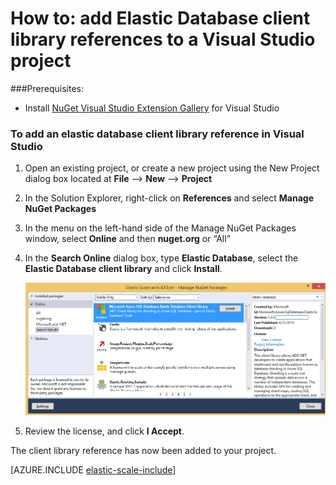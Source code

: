 <properties 
	pageTitle="Add Azure SQL DB Elastic Scale References to a Visual Studio Project" 
	description="How to add .NET references for Elastic Scale APIs to Visual Studio projects using Nuget." 
	services="sql-database" 
	documentationCenter="" 
	manager="jeffreyg" 
	authors="sidneyh" 
	editor=""/>

<tags 
	ms.service="sql-database" 
	ms.date="07/24/2015" 
	wacn.date=""/>

# How to: add Elastic Database client library references to a Visual Studio project 

###Prerequisites: 

- Install [NuGet Visual Studio Extension Gallery](http://docs.nuget.org/docs/start-here/installing-nuget) for Visual Studio 

### To add an elastic database client library reference in Visual Studio 

1. Open an existing project, or create a new project using the New Project dialog box located at **File** --> **New** --> **Project** 
2. In the Solution Explorer, right-click on **References** and select **Manage NuGet Packages**
3. In the menu on the left-hand side of the Manage NuGet Packages window, select **Online** and then **nuget.org** or “All” 
4. In the **Search Online** dialog box, type **Elastic Database**, select the **Elastic Database client library** and click **Install**.

	![Search online][1]
4. Review the license, and click **I Accept**. 

The client library reference has now been added to your project. 

[AZURE.INCLUDE [elastic-scale-include](../../includes/elastic-scale-include.md)]

<!--Image references-->
[1]: ./media/sql-database-elastic-scale-add-references-visual-studio/search-online.png
<!--anchors--> 